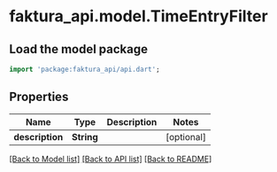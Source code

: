 # faktura_api.model.TimeEntryFilter

## Load the model package
```dart
import 'package:faktura_api/api.dart';
```

## Properties
Name | Type | Description | Notes
------------ | ------------- | ------------- | -------------
**description** | **String** |  | [optional] 

[[Back to Model list]](../README.md#documentation-for-models) [[Back to API list]](../README.md#documentation-for-api-endpoints) [[Back to README]](../README.md)


